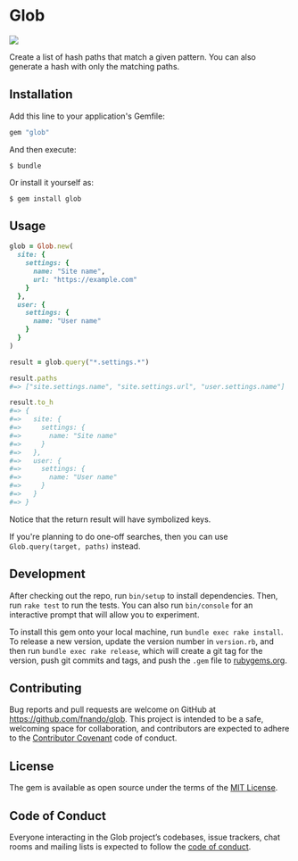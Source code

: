 # Glob

[![](https://github.com/fnando/glob/workflows/tests/badge.svg)](https://github.com/fnando/glob/actions?query=workflow%3Atests)

Create a list of hash paths that match a given pattern. You can also generate
a hash with only the matching paths.

## Installation

Add this line to your application's Gemfile:

```ruby
gem "glob"
```

And then execute:

    $ bundle

Or install it yourself as:

    $ gem install glob

## Usage

```ruby
glob = Glob.new(
  site: {
    settings: {
      name: "Site name",
      url: "https://example.com"
    }
  },
  user: {
    settings: {
      name: "User name"
    }
  }
)

result = glob.query("*.settings.*")

result.paths
#=> ["site.settings.name", "site.settings.url", "user.settings.name"]

result.to_h
#=> {
#=>   site: {
#=>     settings: {
#=>       name: "Site name"
#=>     }
#=>   },
#=>   user: {
#=>     settings: {
#=>       name: "User name"
#=>     }
#=>   }
#=> }
```

Notice that the return result will have symbolized keys.

If you're planning to do one-off searches, then you can use
`Glob.query(target, paths)` instead.

## Development

After checking out the repo, run `bin/setup` to install dependencies. Then, run `rake test` to run the tests. You can also run `bin/console` for an interactive prompt that will allow you to experiment.

To install this gem onto your local machine, run `bundle exec rake install`. To release a new version, update the version number in `version.rb`, and then run `bundle exec rake release`, which will create a git tag for the version, push git commits and tags, and push the `.gem` file to [rubygems.org](https://rubygems.org).

## Contributing

Bug reports and pull requests are welcome on GitHub at https://github.com/fnando/glob. This project is intended to be a safe, welcoming space for collaboration, and contributors are expected to adhere to the [Contributor Covenant](http://contributor-covenant.org) code of conduct.

## License

The gem is available as open source under the terms of the [MIT License](https://opensource.org/licenses/MIT).

## Code of Conduct

Everyone interacting in the Glob project’s codebases, issue trackers, chat rooms and mailing lists is expected to follow the [code of conduct](https://github.com/fnando/glob/blob/master/CODE_OF_CONDUCT.md).
